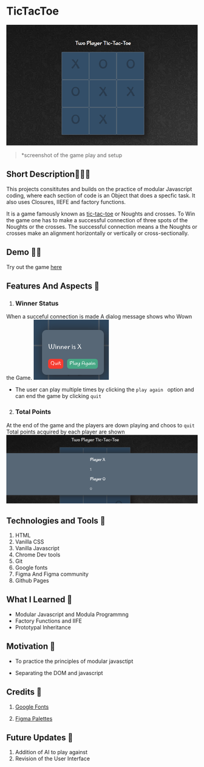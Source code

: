 # TicTacToe
![OverView](./readmePhotos/overView.png)
>*screenshot of the game play and setup

## Short Description💬👨‍🏫

This projects consititutes and builds on the practice of modular Javascript coding, where each section of code is an Object that does a specfic task.
It also uses Closures, IIEFE and factory functions.

It is a game famously known as [tic-tac-toe](https://en.wikipedia.org/wiki/Tic-tac-toe) or Noughts and crosses. To Win the game one has to make a successful connection of three spots of the Noughts or the crosses. The successful connection means a the Noughts or crosses make an alignment horizontally or vertically or cross-sectionally.

## Demo 🏃‍♂️

Try out the game [here](www.google.com)

## Features And Aspects 🎒

1. ### Winner Status
When a succeful connection is made A dialog message shows who Wown the Game.
![win](./readmePhotos/wininningStatus.png)

- The user can play multiple times by clicking the `play again ` option and can end the game by clicking `quit`

2. ### Total Points
At the end of the game and the players are down playing and choos to `quit` Total points acquired by each player are shown
![win](./readmePhotos/finalpts.png)

## Technologies and Tools 🧰

1. HTML
2. Vanilla CSS
3. Vanilla Javascript
4. Chrome Dev tools
5. Git
6. Google fonts
7. Figma And Figma community
8. Github Pages

## What I Learned 🧠

- Modular Javascript and Modula Programmng
- Factory Functions and IIFE
- Prototypal Inheritance

## Motivation 🔑

- To practice the principles of modular javasctipt

- Separating the DOM and javascript

## Credits 🤝
1. [Google Fonts](https://fonts.google.com/specimen/Neucha?preview.text=x)

2. [Figma Palettes](https://www.figma.com/file/kVuVeHcwCENaBn4kKAxhGt/Dashboard---Dark-And-Light-Modes-%7C-Color-Variables-(Community)?type=design&node-id=7-1619&mode=design&t=6qenh8RgcYwdf3eX-0)

## Future Updates 🔮

1. Addition of AI to play against
2. Revision of the User Interface